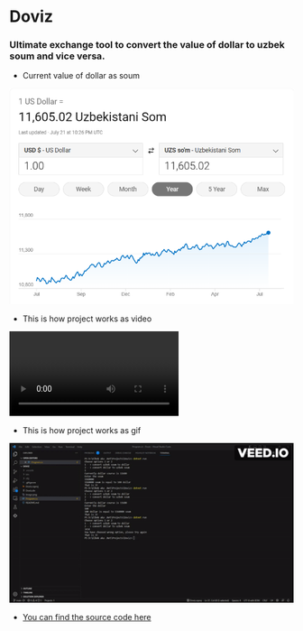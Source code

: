 # Doviz
### Ultimate exchange tool to convert the value of dollar to uzbek soum and vice versa.

* Current value of dollar as soum 


![!\[Alt text\](./Assets/Images/image.png)](Assets/Images/image.png)

* This is how project works as video

<video src="Assets/Gifs/de9fd89d-a572-4773-a867-e682418415e9.mp4" controls title="!\[Alt text\](<ezgif.com-video-to-gif (1).gif>)"></video>



* This is how project works as gif



![\[Vide experience\](c:/Users/zzrxm/Videos/IMG_2521.MOV)](<Assets/Images/ezgif.com-video-to-gif (1).gif>)

* [You can find the source code here](https://github.com/Aziz7574/Doviz)
